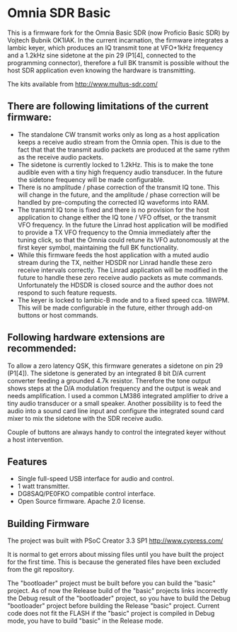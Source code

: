 # Omnia SDR Basic

This is a firmware fork for the Omnia Basic SDR (now Proficio Basic SDR) by Vojtech Bubnik OK1IAK. In the current incarnation, the firmware integrates a Iambic keyer,
which produces an IQ transmit tone at VFO+1kHz frequency and a 1.2kHz sine sidetone at the pin 29 (P1[4], connected to the programming connector), therefore a full BK transmit is possible without the host SDR application even knowing the hardware is transmitting.

The kits available from http://www.multus-sdr.com/

## There are following limitations of the current firmware:

- The standalone CW transmit works only as long as a host application keeps a receive audio stream from the Omnia open. This is due to the fact that that the transmit audio packets are produced at the same rythm as the receive audio packets.
- The sidetone is currently locked to 1.2kHz. This is to make the tone audible even with a tiny high frequency audio transducer. In the future the sidetone frequency will be made configurable.
- There is no amplitude / phase correction of the transmit IQ tone. This will change in the future, and the amplitude / phase correction will be handled by pre-computing the corrected IQ waveforms into RAM.
- The transmit IQ tone is fixed and there is no provision for the host application to change either the IQ tone / VFO offset, or the transmit VFO frequency. In the future the Linrad host application will be modified to provide a TX VFO frequency to the Omnia immediately after the tuning click, so that the Omnia could retune its VFO autonomously at the first keyer symbol, maintaining the full BK functionality.
- While this firmware feeds the host application with a muted audio stream during the TX, neither HDSDR nor Linrad handle these zero receive intervals correctly. The Linrad application will be modified in the future to handle these zero receive audio packets as mute commands. Unfortunately the HDSDR is closed source and the author does not respond to such feature requests.
- The keyer is locked to Iambic-B mode and to a fixed speed cca. 18WPM. This will be made configurable in the future, either through add-on buttons or host commands.

## Following hardware extensions are recommended:

To allow a zero latency QSK, this firmware generates a sidetone on pin 29 (P1[4]). The sidetone is generated by an integrated 8 bit D/A current converter feeding a grounded 4.7k resistor. Therefore the tone output shows steps at the D/A modulation frequency and the output is weak and needs amplification. I used a common LM386 integrated amplifier to drive a tiny audio transducer or a small speaker. Another possibility is to feed the audio into a sound card line input and configure the integrated sound card mixer to mix the sidetone with the SDR receive audio.

Couple of buttons are always handy to control the integrated keyer without a host intervention. 


## Features

 * Single full-speed USB interface for audio and control.
 * 1 watt transmitter.
 * DG8SAQ/PE0FKO compatible control interface.
 * Open Source firmware.  Apache 2.0 license.

## Building Firmware

The project was built with PSoC Creator 3.3 SP1 
http://www.cypress.com/

It is normal to get errors about missing files until you have built
the project for the first time.  This is because the generated files
have been excluded from the git repository. 

The "bootloader" project must be built before you can build the "basic" project.
As of now the Release build of the "basic" projects links incorrectly the Debug result of the "bootloader" project, so you have to build the Debug "bootloader" project before building the Release "basic" project. Current code does not fit the FLASH if the "basic" project is compiled in Debug mode, you have to build "basic" in the Release mode.
